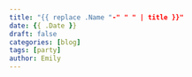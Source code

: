 ```yaml
---
title: "{{ replace .Name "-" " " | title }}"
date: {{ .Date }}
draft: false
categories: [blog]
tags: [party]
author: Emily
---
```


